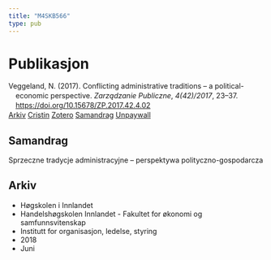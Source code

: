 ```yaml
---
title: "M4SKB566"
type: pub
---
```

<h1>Publikasjon</h1>
<article id="csl-bib-container-M4SKB566" class="csl-bib-container">
  <div class="csl-bib-body" style="line-height: 1.35; padding-left: 1em; text-indent:-1em;">
  <div class="csl-entry">Veggeland, N. (2017). Conflicting administrative traditions &#x2013; a political-economic perspective. <i>Zarz&#x105;dzanie Publiczne</i>, <i>4(42)/2017</i>, 23&#x2013;37. <a href="https://doi.org/10.15678/ZP.2017.42.4.02">https://doi.org/10.15678/ZP.2017.42.4.02</a></div>
</div>
  <div class="csl-bib-buttons">
    <a href="#taxonomy-article-M4SKB566" class="csl-bib-button">Arkiv</a>
    <a href="https://app.cristin.no/results/show.jsf?id=1588845" alt="Cristin URL" class="csl-bib-button">Cristin</a>
    <a href="http://zotero.org/groups/5402882/items/M4SKB566" alt="Zotero URL" class="csl-bib-button">Zotero</a>
    <a href="#abstract-article-M4SKB566" class="csl-bib-button">Samandrag</a>
    <a href="http://zpub.uek.krakow.pl/zpub/article/download/ZP.2017.42.4.02/317" class="csl-bib-button">Unpaywall</a>
  </div>
  <div id="csl-bib-meta-container-M4SKB566"></div>
</article>
<div id="csl-bib-meta-M4SKB566" class="csl-bib-meta">
  <article id="abstract-article-M4SKB566" class="abstract-article">
    <h1>Samandrag</h1>
    Sprzeczne tradycje administracyjne – perspektywa polityczno-gospodarcza
  </article>
  <article id="taxonomy-article-M4SKB566" class="taxonomy-article">
    <h1>Arkiv</h1>
    <ul>
      <li>Høgskolen i Innlandet</li>
      <li>Handelshøgskolen Innlandet - Fakultet for økonomi og samfunnsvitenskap</li>
      <li>Institutt for organisasjon, ledelse, styring</li>
      <li>2018</li>
      <li>Juni</li>
    </ul>
  </article>
</div>
